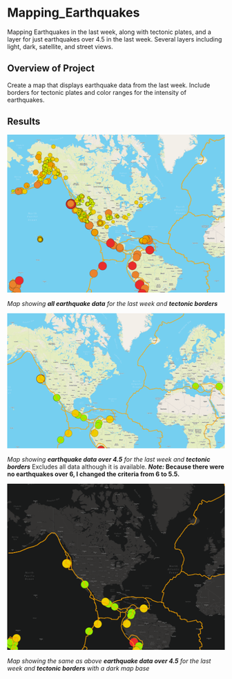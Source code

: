 # Mapping_Earthquakes
Mapping Earthquakes in the last week, along with tectonic plates, and a layer for just earthquakes over 4.5 in the last week.
Several layers including light, dark, satellite, and street views.


## Overview of Project
Create a map that displays earthquake data from the last week. Include borders for tectonic plates and color ranges for the intensity of earthquakes.

## Results
![Resources/TectonicAll.png](Resources/TectonicAll.png) 

*Map showing **all earthquake data** for the last week and **tectonic borders***


![Resources/TectonicMajor.png](Resources/TectonicMajor.png) 

*Map showing **earthquake data over 4.5** for the last week and **tectonic borders***
Excludes all data although it is available.
***Note:* Because there were no earthquakes over 6, I changed the criteria from 6 to 5.5.**

![Resources/DarkLayer.png](Resources/DarkLayer.png) 

*Map showing the same as above **earthquake data over 4.5** for the last week and **tectonic borders** with a dark map base*
